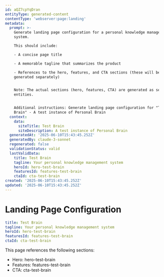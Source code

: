```yaml
---
id: aQZ7cpYqDran
entityType: generated-content
contentType: 'webserver:page:landing'
metadata:
  prompt: >-
    Generate landing page configuration for a personal knowledge management
    system.

    This should include:

    - A concise page title

    - A memorable tagline that summarizes the product

    - References to the hero, features, and CTA sections (these will be
    generated separately)


    Note: The actual sections (hero, features, CTA) are generated as separate
    entities.


    Additional instructions: Generate landing page configuration for "Test
    Brain" - A test instance of Personal Brain
  context:
    data:
      siteTitle: Test Brain
      siteDescription: A test instance of Personal Brain
  generatedAt: '2025-06-10T15:43:45.252Z'
  generatedBy: claude-3-sonnet
  regenerated: false
  validationStatus: valid
  lastValidData:
    title: Test Brain
    tagline: Your personal knowledge management system
    heroId: hero-test-brain
    featuresId: features-test-brain
    ctaId: cta-test-brain
created: '2025-06-10T15:43:45.252Z'
updated: '2025-06-10T15:43:45.252Z'
---
```

# Landing Page Configuration

```yaml
title: Test Brain
tagline: Your personal knowledge management system
heroId: hero-test-brain
featuresId: features-test-brain
ctaId: cta-test-brain

```

This page references the following sections:
- Hero: hero-test-brain
- Features: features-test-brain
- CTA: cta-test-brain
